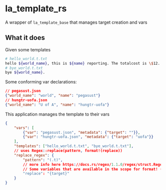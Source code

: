 # la_template_rs

A wrapper of `la_template_base` that manages target creation and vars

## What it does

Given some templates
```bash
# hello_world.t.txt
hello ${world_name}, this is ${name} reporting. The totalcost is \$12.
# bye_world.t.txt
bye ${world_name}.
```


Some conforming var declarations:
```json
// pegasust.json
{"world_name": "world", "name": "pegasust"}
// hungtr-uofa.json
{"world_name": "U of A", "name": "hungtr-uofa"}
```

This application manages the template to their vars

```json
{
    "vars": [
        {"var": "pegasust.json", "metadata": {"target": ""}},
        {"var": "hungtr-uofa.json", "metadata": {"target": "uofa"}}
    ],
    "templates": ["hello_world.t.txt", "bye_world.t.txt"],
    // uses Regex::replace(pattern, format!(replace))
    "replace_regex": {
        "pattern": "(.t)",
        // more info here https://docs.rs/regex/1.1.0/regex/struct.Regex.html#method.replace
        // Some variables that are available in the scope for format! (powered by crates.io/strfmt)
        "replace": "{target}"
    }
}
```
